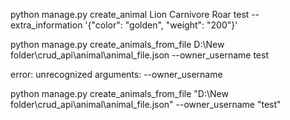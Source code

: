 

python manage.py create_animal Lion Carnivore Roar test --extra_information '{\"color\": \"golden\", \"weight\": \"200\"}'


python manage.py create_animals_from_file D:\New folder\crud_api\animal\animal_file.json --owner_username test


error: unrecognized arguments: --owner_username 

python manage.py create_animals_from_file "D:\New folder\crud_api\animal\animal_file.json" --owner_username "test"
